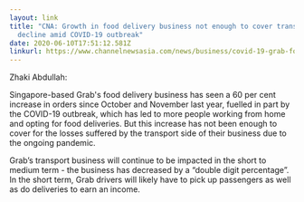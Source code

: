 ```yaml
---
layout: link
title: "CNA: Growth in food delivery business not enough to cover transport
  decline amid COVID-19 outbreak"
date: 2020-06-10T17:51:12.581Z
linkurl: https://www.channelnewsasia.com/news/business/covid-19-grab-food-growth-orders-transport-business-12825294
---
```

Zhaki Abdullah:

Singapore-based Grab's food delivery business has seen a 60 per cent increase in orders since October and November last year, fuelled in part by the COVID-19 outbreak, which has led to more people working from home and opting for food deliveries. But this increase has not been enough to cover for the losses suffered by the transport side of their business due to the ongoing pandemic.

Grab’s transport business will continue to be impacted in the short to medium term - the business has decreased by a “double digit percentage”.  In the short term, Grab drivers will likely have to pick up passengers as well as do deliveries to earn an income.